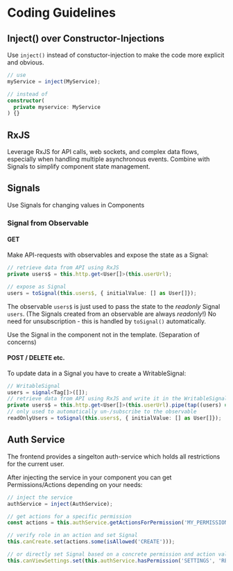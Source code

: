# Coding Guidelines


## Inject() over Constructor-Injections

Use `inject()` instead of constuctor-injection to make the code more explicit and obvious.

```typescript
// use
myService = inject(MyService);

// instead of
constructor(
  private myservice: MyService
) {}
```

## RxJS
Leverage RxJS for API calls, web sockets, and complex data flows, especially when handling multiple asynchronous events. Combine with Signals to simplify component state management.

## Signals

Use Signals for changing values in Components

### Signal from Observable

#### GET

Make API-requests with observables and expose the state as a Signal:

```typescript
// retrieve data from API using RxJS
private users$ = this.http.get<User[]>(this.userUrl);

// expose as Signal
users = toSignal(this.users$, { initialValue: [] as User[]});
```

The observable `users$` is just used to pass the state to the _readonly_ Signal `users`. (The Signals created from an observable are always _readonly_!)
No need for unsubscription - this is handled by `toSignal()` automatically.

Use the Signal in the component not in the template. (Separation of concerns)

#### POST / DELETE etc.

To update data in a Signal you have to create a WritableSignal:

```typescript
// WritableSignal
users = signal<Tag[]>([]);
// retrieve data from API using RxJS and write it in the WritableSignal
private users$ = this.http.get<User[]>(this.userUrl).pipe(tap((users) => this.users.set(users)));
// only used to automatically un-/subscribe to the observable
readOnlyUsers = toSignal(this.users$, { initialValue: [] as User[]});
```

## Auth Service

The frontend provides a singelton auth-service which holds all restrictions for the current user. 

After injecting the service in your component you can get Permissions/Actions depending on your needs:

```typescript
// inject the service
authService = inject(AuthService);

// get actions for a specific permission
const actions = this.authService.getActionsForPermission('MY_PERMISSION');

// verify role in an action and set Signal
this.canCreate.set(actions.some(isAllowed('CREATE')));

// or directly set Signal based on a concrete permission and action value
this.canViewSettings.set(this.authService.hasPermission('SETTINGS', 'READ'));

```
